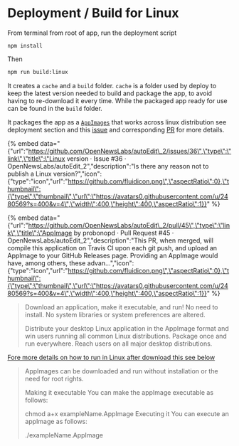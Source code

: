 # Deployment / Build for Linux

From terminal from root of app, run the deployment script

```text
npm install
```

Then

```bash
npm run build:linux
```

It creates a `cache` and a `build` folder. `cache` is a folder used by deploy to keep the latest version needed to build and package the app, to avoid having to re-download it every time. While the packaged app ready for use can be found in the `build` folder.

It packages the app as a [`AppImages`](https://appimage.org) that works across linux distribution see deployment section and this [issue](https://github.com/OpenNewsLabs/autoEdit_2/issues/36) and corresponding [PR](https://github.com/OpenNewsLabs/autoEdit_2/pull/45) for more details.

{% embed data="{\"url\":\"https://github.com/OpenNewsLabs/autoEdit\_2/issues/36\",\"type\":\"link\",\"title\":\"Linux version · Issue \#36 · OpenNewsLabs/autoEdit\_2\",\"description\":\"Is there any reason not to publish a Linux version?\",\"icon\":{\"type\":\"icon\",\"url\":\"https://github.com/fluidicon.png\",\"aspectRatio\":0},\"thumbnail\":{\"type\":\"thumbnail\",\"url\":\"https://avatars0.githubusercontent.com/u/2480569?s=400&v=4\",\"width\":400,\"height\":400,\"aspectRatio\":1}}" %}

{% embed data="{\"url\":\"https://github.com/OpenNewsLabs/autoEdit\_2/pull/45\",\"type\":\"link\",\"title\":\"AppImage by probonopd · Pull Request \#45 · OpenNewsLabs/autoEdit\_2\",\"description\":\"This PR, when merged, will compile this application on Travis CI upon each git push, and upload an AppImage to your GitHub Releases page. Providing an AppImage would have, among others, these advan...\",\"icon\":{\"type\":\"icon\",\"url\":\"https://github.com/fluidicon.png\",\"aspectRatio\":0},\"thumbnail\":{\"type\":\"thumbnail\",\"url\":\"https://avatars0.githubusercontent.com/u/2480569?s=400&v=4\",\"width\":400,\"height\":400,\"aspectRatio\":1}}" %}

> Download an application, make it executable, and run! No need to install. No system libraries or system preferences are altered.
>
> Distribute your desktop Linux application in the AppImage format and win users running all common Linux distributions. Package once and run everywhere. Reach users on all major desktop distributions.

[Fore more details on how to run in Linux after download this see below](https://askubuntu.com/questions/774490/what-is-an-appimage-how-do-i-install-it)

> AppImages can be downloaded and run without installation or the need for root rights.
>
> Making it executable You can make the appImage executable as follows:
>
> chmod a+x exampleName.AppImage Executing it You can execute an appImage as follows:
>
> ./exampleName.AppImage

